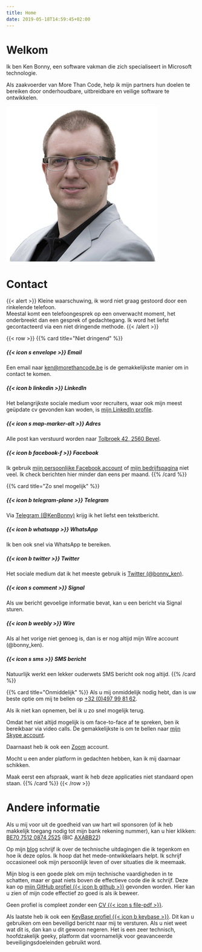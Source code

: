 ```yaml
---
title: Home
date: 2019-05-18T14:59:45+02:00
---
```


<div class="row align-items-center jumbotron">
    <div class="col-md-8">
        <h1 class="display-1">Welkom</h1>
        <p class="lead">Ik ben Ken Bonny, een software vakman die zich specialiseert in Microsoft technologie.</p>
        <p class="lead">Als zaakvoerder van More Than Code, help ik mijn partners hun doelen te bereiken door onderhoudbare, uitbreidbare en veilige software te ontwikkelen.</p>
    </div>
    <div class="col-md-4 text-center d-flex">
        <img src="/img/ken/Ken mirrored-min.png" class="rounded headshot mx-auto my-auto" alt="Ken Bonny">
    </div>
</div>

# Contact
{{< alert >}}
Kleine waarschuwing, ik word niet graag gestoord door een rinkelende telefoon.<br />
Meestal komt een telefoongesprek op een onverwacht moment, het onderbreekt dan een gesprek of gedachtegang. Ik word het liefst gecontacteerd via een niet dringende methode.
{{< /alert >}}

{{< row >}}
{{% card title="Niet dringend" %}}
##### {{< icon s envelope >}} Email
Een email naar [ken@morethancode.be](mailto:ken@morethancode.be) is de gemakkelijkste manier om in contact te komen.

##### {{< icon b linkedin >}} LinkedIn
Het belangrijkste sociale medium voor recruiters, waar ook mijn meest geüpdate cv gevonden kan woden, is [mijn LinkedIn profile](https://www.linkedin.com/in/kenbonny/).

##### {{< icon s map-marker-alt >}} Adres
Alle post kan verstuurd worden naar [Tolbroek 42, 2560 Bevel](https://goo.gl/maps/D5jVdzcioAXC2qqq6).

##### {{< icon b facebook-f >}} Facebook
Ik gebruik [mijn persoonlijke Facebook account](https://www.facebook.com/kenbonny1987) of [mijn bedrijfspagina](https://www.facebook.com/More-Than-Code-Comm-V-270796656734486/) niet veel. Ik check berichten hier minder dan eens per maand.
{{% /card %}}

{{% card title="Zo snel mogelijk" %}}
##### {{< icon b telegram-plane >}} Telegram
Via [Telegram (@KenBonny)](https://telegram.me/KenBonny) krijg ik het liefst een tekstbericht.

##### {{< icon b whatsapp >}} WhatsApp
Ik ben ook snel via WhatsApp te bereiken.

##### {{< icon b twitter >}} Twitter
Het sociale medium dat ik het meeste gebruik is [Twitter (@bonny_ken)](https://twitter.com/bonny_ken/).

##### {{< icon s comment >}} Signal
Als uw bericht gevoelige informatie bevat, kan u een bericht via Signal sturen.

##### {{< icon b weebly >}} Wire
Als al het vorige niet genoeg is, dan is er nog altijd mijn Wire account (@bonny_ken).

##### {{< icon s sms >}} SMS bericht
Natuurlijk werkt een lekker ouderwets SMS bericht ook nog altijd.
{{% /card %}}

{{% card title="Onmiddelijk" %}}
Als u mij onmiddelijk nodig hebt, dan is uw beste optie om mij te bellen op [+32 (0)497 99 81 62](tel:+32497998162).

Als ik niet kan opnemen, bel ik u zo snel mogelijk terug.

Omdat het niet altijd mogelijk is om face-to-face af te spreken, ben ik bereikbaar via video calls. De gemakkelijkste is om te bellen naar [mijn Skype account](https://join.skype.com/invite/lY78H29xjQ3a).

Daarnaast heb ik ook een [Zoom](https://zoom.us/j/6549781686) account.

Mocht u een ander platform in gedachten hebben, kan ik mij daarnaar schikken.

Maak eerst een afspraak, want ik heb deze applicaties niet standaard open staan.
{{% /card %}}
{{< /row >}}

# Andere informatie
Als u mij voor uit de goedheid van uw hart wil sponsoren (of ik heb makkelijk toegang nodig tot mijn bank rekening nummer), kan u hier klikken:
<u title="Copy to clipboard"
    data-toggle="tooltip" 
    data-placement="bottom" 
    style="pointer"
    onclick="clipboard('BE70 7512 0874 2525')">BE70 7512 0874 2525</u>
 (BIC <u title="Copy to clipboard"
            data-toggle="tooltip" 
            data-placement="bottom" 
            onclick="clipboard('AXABB22')">AXABB22</u>)

Op mijn [blog](https://kenbonny.net/) schrijf ik over de technische uitdagingen die ik tegenkom en hoe ik deze oplos. Ik hoop dat het mede-ontwikkelaars helpt. Ik schrijf occasioneel ook mijn persoonlijk leven of over situaties die ik meemaak.

Mijn blog is een goede plek om mijn technische vaardigheden in te schatten, maar er gaat niets boven de effectieve code die ik schrijf. Deze kan op [mijn GitHub profiel {{< icon b github >}}](https://github.com/KenBonny) gevonden worden. Hier kan u zien of mijn code effectief zo goed is als ik beweer.

Geen profiel is compleet zonder een [CV {{< icon s file-pdf >}}](documents/cv-ken-bonny-nl.pdf).

Als laatste heb ik ook een [KeyBase profiel {{< icon b keybase >}}](https://keybase.io/kenbonny). Dit kan u gebruiken om een beveiligd bericht naar mij te versturen. Als u niet weet wat dit is, dan kan u dit gewoon negeren. Het is een zeer technisch, hoofdzakelijk geeky, platform dat voornamelijk voor geavanceerde beveiligingsdoeleinden gebruikt word.